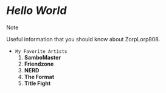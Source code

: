 # _Hello World_ 
> [!NOTE]
> Useful information that you should know about ZorpLorp808.
* `My Favorite Artists`
  1. **SamboMaster**
  2. **Friendzone**
  3. **NERD**
  4. **The Format**
  5. **Title Fight** 
